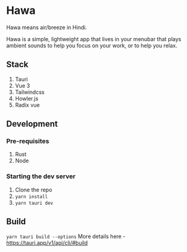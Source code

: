 # Hawa

Hawa means air/breeze in Hindi.

Hawa is a simple, lightweight app that lives in your menubar that plays ambient sounds to help you focus on your work, or to help you relax.

## Stack
1. Tauri
2. Vue 3
3. Tailwindcss
4. Howler.js
5. Radix vue

## Development

### Pre-requisites
1. Rust
2. Node

### Starting the dev server

1. Clone the repo
2. `yarn install`
3. `yarn tauri dev`


## Build
`yarn tauri build --options` 
More details here - https://tauri.app/v1/api/cli/#build
